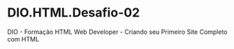 # DIO.HTML.Desafio-02
 DIO - Formação HTML Web Developer -  Criando seu Primeiro Site Completo com HTML
